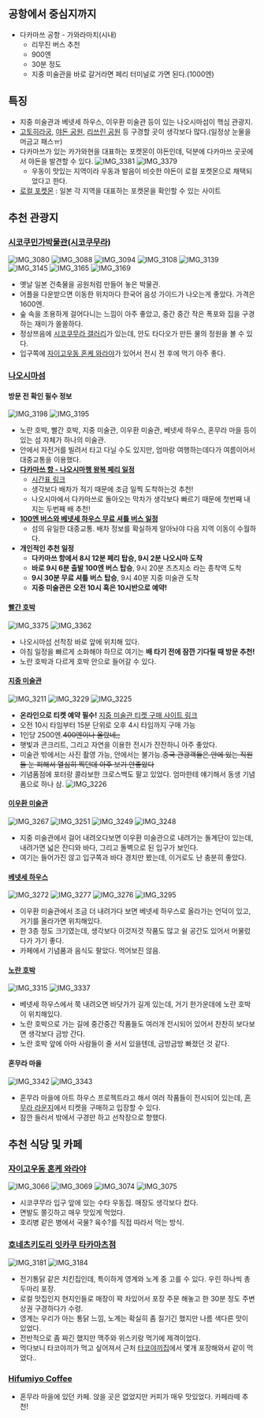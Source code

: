 ## 공항에서 중심지까지
- 다카마쓰 공항 - 가와라마치(시내)
  - 리무진 버스 추천
  - 900엔
  - 30분 정도
  - 지중 미술관을 바로 갈거라면 페리 터미널로 가면 된다.(1000엔)

## 특징
- 지중 미술관과 베넷세 하우스, 이우환 미술관 등이 있는 나오시마섬이 핵심 관광지.
- [고토히라궁](https://maps.app.goo.gl/MMfHEtPsz3NaYbxs9), [야돈 공원](https://maps.app.goo.gl/CpXKhS1DC8B8qW2VA), 
[리쓰린 공원](https://maps.app.goo.gl/hnBfMgmeRBEnc9QC9) 등 구경할 곳이 생각보다 많다.(일정상 눈물을 머금고 패스ㅠ)
- 다카마쓰가 있는 카가와현을 대표하는 포켓몬이 야돈인데, 덕분에 다카마쓰 곳곳에서 야돈을 발견할 수 있다.
  ![IMG_3381](https://github.com/user-attachments/assets/86458c4f-8ac5-400a-a381-26abebdaf81d)
  ![IMG_3379](https://github.com/user-attachments/assets/82ae5f27-f31b-42e7-bf37-e6f154e30e0c)
  - 우동이 맛있는 지역이라 우동과 발음이 비슷한 야돈이 로컬 포켓몬으로 채택되었다고 한다.
- [로컬 포켓몬](https://local.pokemon.jp/ko/) : 일본 각 지역을 대표하는 포켓몬을 확인할 수 있는 사이트

## 추천 관광지

### [시코쿠민가박물관(시코쿠무라)](https://maps.app.goo.gl/DNezQqy5WQdat3wE8)
![IMG_3080](https://github.com/user-attachments/assets/99297ae5-a5fa-4c64-a7af-02fc30464202)
![IMG_3088](https://github.com/user-attachments/assets/942117cd-8b39-4398-ab0f-776e30e71dfd)
![IMG_3094](https://github.com/user-attachments/assets/214bd35d-3c97-4d98-a3fb-c005f5588973)
![IMG_3108](https://github.com/user-attachments/assets/1fffa7ef-a0da-426f-9d4e-e97a6a88ba5f)
![IMG_3139](https://github.com/user-attachments/assets/ec838a72-83b6-49c3-ada9-4897a4a18ef3)
![IMG_3145](https://github.com/user-attachments/assets/30b87733-3f19-44d5-8a51-07d3bfd3b124)
![IMG_3165](https://github.com/user-attachments/assets/117170ca-fe5d-4f85-8c3c-c6cfbc7ecd45)
![IMG_3169](https://github.com/user-attachments/assets/a0b215a5-79fe-4df8-86b9-fcdfa53c4d57)
- 옛날 일본 건축물을 공원처럼 만들어 놓은 박물관.
- 어플을 다운받으면 이동한 위치마다 한국어 음성 가이드가 나오는게 좋았다. 가격은 1600엔.
- 숲 속을 조용하게 걸어다니는 느낌이 아주 좋았고, 중간 중간 작은 폭포와 집을 구경하는 재미가 쏠쏠하다.
- 정상쯔음에 [시코쿠무라 갤러리](https://maps.app.goo.gl/x2Jh9bN12c8aeHis8)가 있는데, 안도 타다오가 만든 물의 정원을 볼 수 있다.
- 입구쪽에 [자이고우동 혼케 와라야](https://maps.app.goo.gl/AuKFwA3eAPQCcbRi8)가 있어서 전시 전 후에 먹기 아주 좋다.

### [나오시마섬](https://naoshima.net/)
#### 방문 전 확인 필수 정보
![IMG_3198](https://github.com/user-attachments/assets/94363871-ea10-4778-a688-d3dbd1e66454)
![IMG_3195](https://github.com/user-attachments/assets/c97741be-5a77-479a-af6a-236448f63e90)
- 노란 호박, 빨간 호박, 지중 미술관, 이우환 미술관, 베넷세 하우스, 혼무라 마을 등이 있는 섬 자체가 하나의 미술관.
- 안에서 자전거를 빌려서 타고 다닐 수도 있지만, 엄마랑 여행하는데다가 여름이어서 대중교통을 이용했다.
- **[다카마쓰 항 - 나오시마행 왕복 페리 일정](https://maps.app.goo.gl/FNwwV1sXHJ9FW1Rh7)**
  - [시간표 링크](https://www.shikokukisen.com/instant/#route01)
  - 생각보다 배차가 적기 때문에 조금 일찍 도착하는것 추천!
  - 나오시마에서 다카마쓰로 돌아오는 막차가 생각보다 빠르기 때문에 첫번째 내지는 두번째 배 추천!
- **[100엔 버스와 베넷세 하우스 무료 셔틀 버스 일정](https://naoshima.net/wp-content/uploads/2021/12/4563647f03e0ac43f54a265e4a42cad2.pdf)**
  - 섬의 유일한 대중교통. 배차 정보를 확실하게 알아놔야 다음 지역 이동이 수월하다.
- **개인적인 추천 일정**
  - **다카마쓰 항에서 8시 12분 페리 탑승, 9시 2분 나오시마 도착**
  - **바로 9시 6분 출발 100엔 버스 탑승**, 9시 20분 츠츠지소 라는 종착역 도착
  - **9시 30분 무료 셔틀 버스 탑승**, 9시 40분 지중 미술관 도착
  - **지중 미술관은 오전 10시 혹은 10시반으로 예약!**

#### [빨간 호박](https://maps.app.goo.gl/Xw53nYFGz9w2HRta9)
![IMG_3375](https://github.com/user-attachments/assets/6259d356-8925-4fce-a7de-eefab9deb4af)
![IMG_3362](https://github.com/user-attachments/assets/65a19eb3-502f-48f7-ae44-75ea5a103b35)
- 나오시마섬 선착장 바로 앞에 위치해 있다.
- 아침 일정을 빠르게 소화해야 하므로 여기는 **배 타기 전에 잠깐 기다릴 때 방문 추천!**
- 노란 호박과 다르게 호박 안으로 들어갈 수 있다.

#### [지중 미술관](https://maps.app.goo.gl/GGprvPYKpsEhrHkw7)
![IMG_3211](https://github.com/user-attachments/assets/4122ce43-eeef-4dab-ad2a-b4b796c2a0a2)
![IMG_3229](https://github.com/user-attachments/assets/00233301-77c0-4190-8fb3-5c91d054f447)
![IMG_3225](https://github.com/user-attachments/assets/181a622d-1af5-4dfb-a4c8-40d9be2777d1)
- **온라인으로 티켓 예약 필수!** [지중 미술관 티켓 구매 사이트 링크](https://benesse-artsite.eventos.tokyo/web/portal/797/event/8483/module/booth/239565/176695)
- 오전 10시 타임부터 15분 단위로 오후 4시 타임까지 구매 가능
- 1인당 2500엔.~~400엔이나 올랐네;;~~
- 햇빛과 콘크리트, 그리고 자연을 이용한 전시가 잔잔하니 아주 좋았다.
- 미술관 밖에서는 사진 촬영 가능, 안에서는 불가능.~~중국 관광객들은 안에 있는 직원들 눈 피해서 열심히 찍던데 아주 보기 안좋았다~~
- 기념품점에 포터랑 콜라보한 크로스백도 팔고 있었다. 엄마한테 얘기해서 동생 기념품으로 하나 삼.
  ![IMG_3226](https://github.com/user-attachments/assets/04ed2522-9f55-476e-8cc7-1bf1a699dfd1)

#### [이우환 미술관](https://maps.app.goo.gl/ANexwNEEbarejkPJ9)
![IMG_3267](https://github.com/user-attachments/assets/4dc62b00-386a-419b-98b1-55d86573ef8f)
![IMG_3251](https://github.com/user-attachments/assets/39ea6883-ef6e-4b68-9770-770be04c288b)
![IMG_3249](https://github.com/user-attachments/assets/76b0539b-4e1f-4c82-a16d-17aaa6ec17bc)
![IMG_3248](https://github.com/user-attachments/assets/1140004e-553a-4840-b29b-c6eabf87df85)
- 지중 미술관에서 걸어 내려오다보면 이우환 미술관으로 내려가는 돌계단이 있는데, 내려가면 넓은 잔디와 바다, 그리고 돌벽으로 된 입구가 보인다.
- 여기는 들어가진 않고 입구쪽과 바다 경치만 봤는데, 이거로도 난 충분히 좋았다.

#### [베넷세 하우스](https://maps.app.goo.gl/sqmKUnwizZhccamCA)
![IMG_3272](https://github.com/user-attachments/assets/fd87b617-8720-4140-8f2c-c610b5bf48cc)
![IMG_3277](https://github.com/user-attachments/assets/7e45251a-5d5a-46d3-881f-b53e348360d3)
![IMG_3276](https://github.com/user-attachments/assets/e670f1d2-0443-4362-823e-7446c2bf3b8f)
![IMG_3295](https://github.com/user-attachments/assets/5a81fbe9-8b19-4a6f-b273-5ad62c3a1678)
- 이우환 미술관에서 조금 더 내려가다 보면 베넷세 하우스로 올라가는 언덕이 있고, 거기를 올라가면 위치해있다.
- 한 3층 정도 크기였는데, 생각보다 이것저것 작품도 많고 쉴 공간도 있어서 머물렀다가 가기 좋다.
- 카페에서 기념품과 음식도 팔았다. 먹어보진 않음.

#### [노란 호박](https://maps.app.goo.gl/4Yt5N5bRBTHTAZnB7)
![IMG_3315](https://github.com/user-attachments/assets/16941c98-e128-4d6d-8f46-aa02cb25c062)
![IMG_3337](https://github.com/user-attachments/assets/b511b5a1-435a-45e7-bd79-a21b00280ad0)
- 베넷세 하우스에서 쭉 내려오면 바닷가가 길게 있는데, 거기 한가운데에 노란 호박이 위치해있다.
- 노란 호박으로 가는 길에 중간중간 작품들도 여러개 전시되어 있어서 찬찬히 보다보면 생각보다 금방 간다.
- 노란 호박 앞에 아마 사람들이 줄 서서 있을텐데, 금방금방 빠졌던 것 같다.

#### 혼무라 마을
![IMG_3342](https://github.com/user-attachments/assets/7acfcbd8-5780-496f-b4c5-19c3f048ab05)
![IMG_3343](https://github.com/user-attachments/assets/e8285ba2-5acb-41ec-9e52-f991e5ab3e98)
- 혼무라 마을에 아트 하우스 프로젝트라고 해서 여러 작품들이 전시되어 있는데, [혼무라 라운지](https://maps.app.goo.gl/X2YKMJcmFie1sHHn9)에서 티켓을 구매하고 입장할 수 있다.
- 잠깐 들러서 밖에서 구경만 하고 선착장으로 향했다.

## 추천 식당 및 카페

### [자이고우동 혼케 와라야](https://maps.app.goo.gl/AuKFwA3eAPQCcbRi8)
![IMG_3066](https://github.com/user-attachments/assets/cd90be1e-32f8-494a-a4bd-bd91d6065648)
![IMG_3069](https://github.com/user-attachments/assets/b29966ba-1994-40ca-9fae-fe1ae22d6e1b)
![IMG_3074](https://github.com/user-attachments/assets/83ced4b0-dad0-4946-baa9-da0d5ce24601)
![IMG_3075](https://github.com/user-attachments/assets/06a88d37-841e-4c73-a8f0-db15f5db18e2)
- 시코쿠무라 입구 앞에 있는 수타 우동집. 매장도 생각보다 컸다.
- 면발도 쫄깃하고 매우 맛있게 먹었다.
- 호리병 같은 병에서 국물? 육수?를 직접 따라서 먹는 방식.

### [호네츠키도리 잇카쿠 타카마츠점](https://maps.app.goo.gl/TBtmxXxLHoKoHM4N8)
![IMG_3181](https://github.com/user-attachments/assets/1e4f007e-c8a8-47e5-a35b-a3866d310c24)
![IMG_3184](https://github.com/user-attachments/assets/43a5001a-b3b0-44f7-8178-74ae320eb02e)
- 전기통닭 같은 치킨집인데, 특이하게 영계와 노계 중 고를 수 있다. 우린 하나씩 총 두마리 포장.
- 로컬 맛집인지 현지인들로 매장이 꽉 차있어서 포장 주문 해놓고 한 30분 정도 주변 상권 구경하다가 수령.
- 영계는 우리가 아는 통닭 느낌, 노계는 확실히 좀 질기긴 했지만 나름 색다른 맛이 있었다.
- 전반적으로 좀 짜긴 했지만 맥주와 위스키랑 먹기에 제격이었다.
- 먹다보니 타코야끼가 먹고 싶어져서 근처 [타코야끼집](https://maps.app.goo.gl/JHCu14PFYRjV5JQT7)에서 몇개 포장해와서 같이 먹었다..

### [Hifumiyo Coffee](https://maps.app.goo.gl/PuDL6h5jszwemhSG8)
- 혼무라 마을에 있던 카페. 앉을 곳은 없었지만 커피가 매우 맛있었다. 카페라떼 추천!